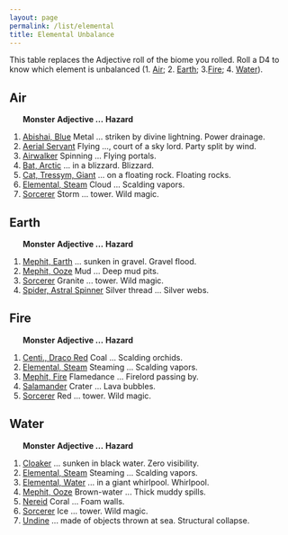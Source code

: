 ```yaml
---
layout: page
permalink: /list/elemental
title: Elemental Unbalance
---
```


This table replaces the Adjective roll of the biome you rolled. Roll a D4 to know which element is unbalanced (1. [Air](#air); 2. [Earth](#earth); 3.[Fire](#fire); 4. [Water](#water)).


## Air

&nbsp; &nbsp; &nbsp; <span class="a">**Monster**</span> <span class="ee">**Adjective ...**</span> **Hazard**

1. <span class="a">[Abishai, Blue](/monsters/abishai-blue)</span> <span class="e">Metal ... striken by divine lightning.</span> <span class="d">Power drainage.</span> 
1. <span class="a">[Aerial Servant](/monsters/aerial-servant)</span> <span class="e">Flying ..., court of a sky lord.</span> <span class="d">Party split by wind.</span> 
1. <span class="a">[Airwalker](/monsters/airwalker)</span> <span class="e">Spinning ...</span> <span class="d">Flying portals.</span> 
1. <span class="a">[Bat, Arctic](/monsters/bat-arctic)</span> <span class="e"> ... in a blizzard. </span> <span class="d">Blizzard.</span> 
1. <span class="a">[Cat, Tressym, Giant](/monsters/cat-tressym-giant)</span> <span class="e"> ... on a floating rock. </span> <span class="d">Floating rocks.</span> 
1. <span class="a">[Elemental, Steam](/monsters/elemental-steam)</span> <span class="e">Cloud ... </span> <span class="d">Scalding vapors.</span>
1. <span class="a">[Sorcerer](/monsters/sorcerer)</span> <span class="e">Storm ... tower.</span>  <span class="d">Wild magic.</span>

## Earth

&nbsp; &nbsp; &nbsp; <span class="a">**Monster**</span> <span class="ee">**Adjective ...**</span> **Hazard**

1. <span class="a">[Mephit, Earth](/monsters/mephit-earth)</span> <span class="e"> ... sunken in gravel.</span> <span class="d">Gravel flood.</span> 
1. <span class="a">[Mephit, Ooze](/monsters/mephit-ooze)</span> <span class="e"> Mud ...</span> <span class="d">Deep mud pits.</span> 
1. <span class="a">[Sorcerer](/monsters/sorcerer)</span> <span class="e">Granite ... tower.</span>  <span class="d">Wild magic.</span>
1. <span class="a">[Spider, Astral Spinner](/monsters/spider-astra-spinner)</span> <span class="e">Silver thread ...</span>  <span class="d">Silver webs.</span>

## Fire

&nbsp; &nbsp; &nbsp; <span class="a">**Monster**</span> <span class="ee">**Adjective ...**</span> **Hazard**

1. <span class="a">[Centi., Draco Red](/monsters/centipede-dracopede-red)</span> <span class="e"> Coal ...</span> <span class="d">Scalding orchids.</span> 
1. <span class="a">[Elemental, Steam](/monsters/elemental-steam)</span> <span class="e">Steaming ... </span> <span class="d">Scalding vapors.</span>
1. <span class="a">[Mephit, Fire](/monsters/mephit-fire)</span> <span class="e"> Flamedance ...</span> <span class="d">Firelord passing by.</span> 
1. <span class="a">[Salamander](/monsters/salamander)</span> <span class="e"> Crater ...</span> <span class="d">Lava bubbles.</span> 
1. <span class="a">[Sorcerer](/monsters/sorcerer)</span> <span class="e">Red ... tower.</span>  <span class="d">Wild magic.</span>

## Water

&nbsp; &nbsp; &nbsp; <span class="a">**Monster**</span> <span class="ee">**Adjective ...**</span> **Hazard**

1. <span class="a">[Cloaker](/monsters/cloaker)</span> <span class="e"> ... sunken in black water.</span> <span class="d">Zero visibility.</span> 
1. <span class="a">[Elemental, Steam](/monsters/elemental-steam)</span> <span class="e">Steaming ... </span> <span class="d">Scalding vapors.</span>
1. <span class="a">[Elemental, Water](/monsters/elemental-water)</span> <span class="e">... in a giant whirlpool.</span> <span class="d">Whirlpool.</span>
1. <span class="a">[Mephit, Ooze](/monsters/mephit-ooze)</span> <span class="e"> Brown-water ...</span> <span class="d">Thick muddy spills.</span> 
1. <span class="a">[Nereid](/monsters/nereid)</span> <span class="e"> Coral ...</span> <span class="d">Foam walls.</span> 
1. <span class="a">[Sorcerer](/monsters/sorcerer)</span> <span class="e">Ice ... tower.</span>  <span class="d">Wild magic.</span>
1. <span class="a">[Undine](/monsters/undine)</span> <span class="e"> ... made of objects thrown at sea.</span> <span class="d">Structural collapse.</span> 
